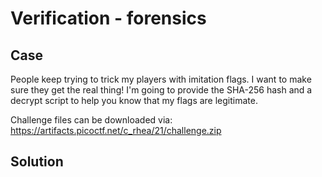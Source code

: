 # Verification - forensics

## Case

People keep trying to trick my players with imitation flags. I want to make sure they get the real thing! I'm going to provide the SHA-256 hash and a decrypt script to help you know that my flags are legitimate.

Challenge files can be downloaded via: https://artifacts.picoctf.net/c_rhea/21/challenge.zip

## Solution

